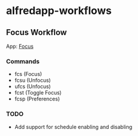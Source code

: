 # alfredapp-workflows

## Focus Workflow
App: [Focus](http://www.heyfocus.com)

### Commands
* fcs (Focus)
* fcsu (Unfocus)
* ufcs (Unfocus)
* fcst (Toggle Focus)
* fcsp (Preferences)

### TODO
* Add support for schedule enabling and disabling
